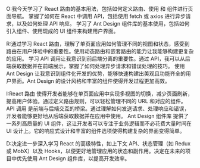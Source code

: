 O:我今天学习了 React 路由的基本用法，包括如何定义路由、使用 <Link> 和 <Navigate> 组件进行页面导航。 掌握了如何在 React 中调用 API，包括使用 fetch 或 axios 进行异步请求，以及如何处理 API 响应。 学习了 Ant Design 组件库的基本使用，包括如何引入组件、使用现成的 UI 组件来构建用户界面。

R:通过学习 React 路由，理解了单页面应用如何管理不同的视图和状态，感受到路由在用户体验中的重要性。使用动态路由和嵌套路由的能力让我能够构建更复杂的应用。 学习 API 调用让我意识到前后端分离的重要性。通过 API，我可以从后端获取数据并在前端展示，掌握了如何处理异步请求和错误处理的技巧。 使用 Ant Design 让我意识到组件化开发的优势，能够快速构建出美观且功能齐全的用户界面。Ant Design 的设计风格和丰富的组件使得开发过程更加高效。

I:React 路由 使得开发者能够在单页面应用中实现多视图的切换，减少页面刷新，提高用户体验。通过定义路由规则，可以轻松管理不同的 URL 和对应的组件。 API 调用 是前端与后端交互的桥梁。通过理解如何发送请求、处理响应和错误，开发者能够更好地从后端获取数据并在应用中使用。 Ant Design 组件库 提供了一系列高质量的 UI 组件，这让开发者可以专注于业务逻辑而不必花费大量时间在 UI 设计上。它的响应式设计和丰富的组件选项使得构建复杂的界面变得简单。

D:决定进一步深入学习 React 的高级特性，如上下文 API、状态管理（如 Redux 或 MobX）以及 Hooks，以便更好地管理应用的状态和副作用。决定在未来的项目中优先使用 Ant Design 组件库，以提高开发效率。
